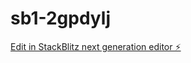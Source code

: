 # sb1-2gpdylj

[Edit in StackBlitz next generation editor ⚡️](https://stackblitz.com/~/github.com/nefter/sb1-2gpdylj)